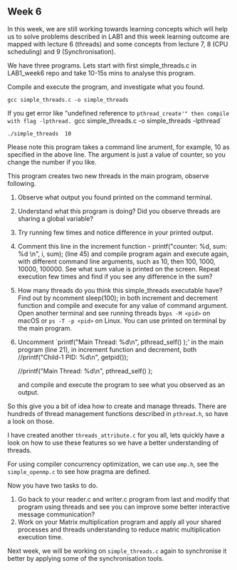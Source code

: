 ## Week 6

In this week, we are still working towards learning concepts which will help us to solve problems described in  LAB1 and this week learning outcome are mapped with lecture 6 (threads) and some concepts from lecture 7, 8 (CPU scheduling) and 9 (Synchronisation). 

We have three programs. Lets start with first simple_threads.c  in LAB1_week6 repo and take 10-15s mins to analyse this program.

Compile and execute the program, and investigate what you found.

`gcc simple_threads.c -o simple_threads`

If you get error like "undefined reference to `pthread_create'" then compile with flag -lpthread.
`gcc simple_threads.c -o simple_threads -lpthread`

`./simple_threads  10`

Please note this program takes a command line arument, for example,  10 as specified in the above line. The argument  is just a value of counter, so you change the number if you like.

This program creates two new threads in the main program, observe following.

1. Observe what output you found printed on the command terminal.

2. Understand what this program is doing? Did you observe threads are sharing a global variable?

3. Try running few times and notice difference in your printed output.

4. Comment this line in the  increment function - printf("counter: %d, sum: %d \n", i, sum);  (line 45) and compile program again and execute again, with different command line arguments, such as 10, then 100, 1000, 10000, 100000. See what sum value is printed on the screen. Repeat execution few times and find if you see any difference in the sum?

5. How many threads do you think this simple_threads executable have? Find out by ncomment sleep(100); in both increment and decrement function and compile and execute for any value of command argument. Open another terminal and see running threads by`ps -M <pid>` on macOS or `ps -T -p <pid>` on Linux.  You can use <PID>printed on terminal by the main program.

6. Uncomment `printf("Main Thread: %d\n", pthread_self() );' in the main program (line 21), in increment function  and decrement, both //printf("Child-1 PID: %d\n", getpid());

   //printf("Main Thread: %d\n", pthread_self() );

   and compile and execute the program to see what you observed as an output.



So this give you a bit of idea how to create and manage threads. There are hundreds of thread management  functions described in  `pthread.h`, so have a look on those.

I have created another `threads_attribute.c` for you all, lets quickly have a look on how to use these features so we have a better understanding of threads.

For using compiler  concurrency optimization, we can use `omp.h`, see the `simple_openmp.c` to see how pragma are defined.

Now you have two tasks to do.

1. Go back to your reader.c and writer.c program from last and modify that program using threads and see you can improve some better interactive message communication? 
2. Work on your Matrix multiplication program and apply all your shared processes and threads understanding to reduce matric multiplication execution time.

Next week, we will be working on `simple_threads.c` again to synchronise it better by applying some of the synchronisation tools.



